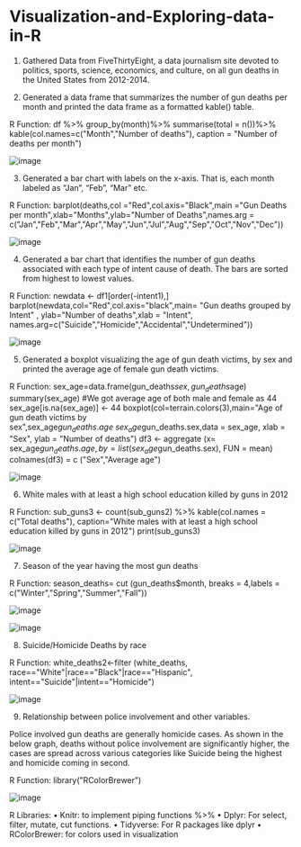 # Visualization-and-Exploring-data-in-R

1.	Gathered Data from FiveThirtyEight, a data journalism site devoted to politics, sports, science, economics, and culture, on all gun deaths in the United States from 2012-2014.

2.	Generated a data frame that summarizes the number of gun deaths per month and printed the data frame as a formatted kable() table.

 R Function: df %>%
 group_by(month)%>%
 summarise(total = n())%>%
 kable(col.names=c("Month","Number of deaths"), caption = "Number of deaths per month")

 ![image](https://user-images.githubusercontent.com/15854238/147426590-017845a5-7b39-4c6b-b64e-f0f9699d221d.png)


3.	Generated a bar chart with labels on the x-axis. That is, each month labeled as “Jan”, “Feb”, “Mar” etc.

 R Function: barplot(deaths,col ="Red",col.axis="Black",main ="Gun Deaths per month",xlab="Months",ylab="Number of Deaths",names.arg = c("Jan","Feb","Mar","Apr","May","Jun","Jul","Aug","Sep","Oct","Nov","Dec"))
 
![image](https://user-images.githubusercontent.com/15854238/147426599-c799db91-b1bb-4b0d-820d-26d61208557f.png)


4.	Generated a bar chart that identifies the number of gun deaths associated with each type of intent cause of death. The bars are sorted from highest to lowest values.

R Function: newdata <- df1[order(-intent1),]
barplot(newdata,col="Red",col.axis="black",main= "Gun deaths grouped by Intent" , ylab="Number of deaths",xlab = "Intent", names.arg=c("Suicide","Homicide","Accidental","Undetermined"))

 
![image](https://user-images.githubusercontent.com/15854238/147426603-2adcf270-2d62-4d66-b9bf-26828a6b01cd.png)


5.	Generated a boxplot visualizing the age of gun death victims, by sex and printed the average age of female gun death victims.

R Function: sex_age=data.frame(gun_deaths$sex,gun_deaths$age)
summary(sex_age) #We got average age of both male and female as 44
sex_age[is.na(sex_age)] <- 44
boxplot(col=terrain.colors(3),main="Age of gun death victims by sex",sex_age$gun_deaths.age~sex_age$gun_deaths.sex,data = sex_age, xlab = "Sex", ylab = "Number of deaths")
df3 <- aggregate (x= sex_age$gun_deaths.age, 
 by = list(sex_age$gun_deaths.sex), FUN = mean)
colnames(df3) = c ("Sex","Average age")

![image](https://user-images.githubusercontent.com/15854238/147426613-28324b79-442f-4fe7-b51b-1d674b74ee8c.png)

 
6.	White males with at least a high school education killed by guns in 2012

R Function: sub_guns3 <- count(sub_guns2) %>%
kable(col.names = c("Total deaths"), caption="White males with at least a high school      education killed by guns in 2012")
print(sub_guns3)
 
![image](https://user-images.githubusercontent.com/15854238/147426624-dbfaac8d-a7e2-43b8-b952-a31ca074a851.png)

7.	Season of the year having the most gun deaths

R Function: season_deaths= cut (gun_deaths$month, breaks = 4,labels = c("Winter","Spring","Summer","Fall"))
 
![image](https://user-images.githubusercontent.com/15854238/147426629-2678bd44-a8a4-4b83-ab1d-12833dfb5eec.png)

![image](https://user-images.githubusercontent.com/15854238/147426634-73a61f28-b964-49b7-bf8c-2752ddce9135.png)

8.	Suicide/Homicide Deaths by race

R Function: white_deaths2<-filter (white_deaths, race=="White"|race=="Black"|race=="Hispanic", intent=="Suicide"|intent=="Homicide")

![image](https://user-images.githubusercontent.com/15854238/147426640-af4638ee-b13a-4db2-92e2-d5ac804edc43.png)

9.	Relationship between police involvement and other variables.

Police involved gun deaths are generally homicide cases. As shown in the below graph, deaths without police involvement are significantly higher, the cases are spread across various categories like Suicide being the highest and homicide coming in second. 

R Function: library("RColorBrewer")

![image](https://user-images.githubusercontent.com/15854238/147426668-d82ee360-f65f-40b6-9449-351fc6b05ac5.png)

 
R Libraries: 
•	Knitr: to implement piping functions %>%
•	Dplyr: For select, filter, mutate, cut functions.
•	Tidyverse: For R packages like dplyr
•	RColorBrewer: for colors used in visualization 

